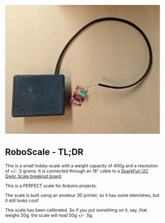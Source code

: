 ![Rob Scale](media/top.jpg)


# RoboScale - TL;DR

This is a small hobby-scale with a weight capacity of 400g and a resolution of +/- .5 grams.  It is connected through an 18” cable to a [SparkFun I2C Qwiic Scale breakout board](https://www.sparkfun.com/products/15242).

This is a PERFECT scale for Arduino projects.

The scale is built using an amateur 3D printer, so it has some blemishes, but it still looks cool!

This scale has been calibrated.  So if you put something on it, say, that weighs 50g, the scale will read 50g +/- .5g.





